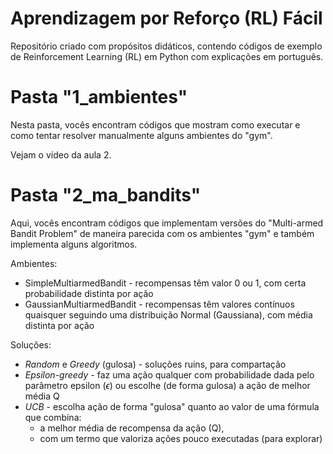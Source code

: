 # Aprendizagem por Reforço (RL) Fácil

Repositório criado com propósitos didáticos, contendo códigos de exemplo de Reinforcement Learning (RL) em Python com explicações em português.

# Pasta "1_ambientes"
Nesta pasta, vocês encontram códigos que mostram como executar e como tentar resolver manualmente alguns ambientes do "gym".

Vejam o vídeo da aula 2.

# Pasta "2_ma_bandits"
Aqui, vocês encontram códigos que implementam versões do "Multi-armed Bandit Problem" de maneira parecida com os ambientes "gym"
e também implementa alguns algoritmos.

Ambientes:
- SimpleMultiarmedBandit - recompensas têm valor 0 ou 1, com certa probabilidade distinta por ação
- GaussianMultiarmedBandit - recompensas têm valores contínuos quaisquer seguindo uma distribuição Normal (Gaussiana), com média distinta por ação

Soluções:
- *Random* e *Greedy* (gulosa) - soluções ruins, para compartação
- *Epsilon-greedy* - faz uma ação qualquer com probabilidade dada pelo parâmetro epsilon ($\epsilon$) ou escolhe (de forma gulosa) a ação de melhor média Q
- *UCB* - escolha ação de forma "gulosa" quanto ao valor de uma fórmula que combina:
  - a melhor média de recompensa da ação (Q), 
  - com um termo que valoriza ações pouco executadas (para explorar)


